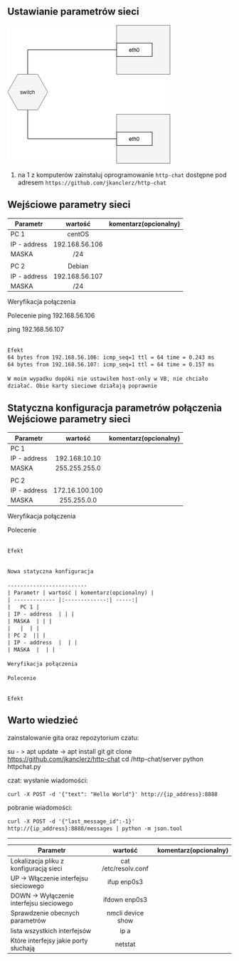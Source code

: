 Ustawianie parametrów sieci
---------------------------

![alt text][network]

[network]: ./network.png "Logo Title Text 2"

1. na 1 z komputerów zainstaluj oprogramowanie ``http-chat`` dostępne pod adresem ``https://github.com/jkanclerz/http-chat``

Wejściowe parametry sieci
-------------------------
| Parametr | wartość | komentarz(opcionalny) |
| ------------- |:-------------:| -----:|
| PC 1  | centOS  | |
| IP - address  | 192.168.56.106 | |
| MASKA  |	/24 | |
|   |  | |
| PC 2  | Debian  | |
| IP - address  | 192.168.56.107| |
| MASKA  | /24 | |

Weryfikacja połączenia

Polecenie
ping 192.168.56.106

ping 192.168.56.107
```

Efekt
64 bytes from 192.168.56.106: icmp_seq=1 ttl = 64 time = 0.243 ms
64 bytes from 192.168.56.107: icmp_seq=1 ttl = 64 time = 0.157 ms

W moim wypadku dopóki nie ustawiłem host-only w VB, nie chciało działać. Obie karty sieciowe działają poprawnie
```

Statyczna konfiguracja parametrów połączenia
Wejściowe parametry sieci
-------------------------
| Parametr | wartość | komentarz(opcionalny) |
| ------------- |:-------------:| -----:|
|   PC 1 |  
| IP - address  | 192.168.10.10 | |
| MASKA  | 255.255.255.0 | |
|   |  | |
| PC 2  |  | |
| IP - address  | 172.16.100.100 | |
| MASKA  | 255.255.0.0 | |


Weryfikacja połączenia

Polecenie
```

Efekt
```
```

Nowa statyczna konfiguracja 

-------------------------
| Parametr | wartość | komentarz(opcionalny) |
| ------------- |:-------------:| -----:|
|   PC 1 |  
| IP - address  | | |
| MASKA  | | |
|   |  | |
| PC 2  || |
| IP - address  |  | |
| MASKA  |  | |

Weryfikacja połączenia

Polecenie
```
```

Efekt
```


Warto wiedzieć
--------------

zainstalowanie gita oraz repozytorium czatu:

su - > apt update -> apt install git
git clone https://github.com/jkanclerz/http-chat
cd /http-chat/server
python httpchat.py

czat:
wysłanie wiadomości:
```
curl -X POST -d '{"text": "Hello World"}' http://{ip_address}:8888
```
pobranie wiadomości:
```
curl -X POST -d '{"last_message_id":-1}' http://{ip_address}:8888/messages | python -m json.tool
```
-------------------------

| Parametr | wartość | komentarz(opcionalny) |
| ------------- |:-------------:| -----:|
| Lokalizacja pliku z konfiguracją sieci| cat /etc/resolv.conf  | |
| UP -> Włączenie interfejsu sieciowego|ifup enp0s3 | |
| DOWN -> Wyłączenie interfejsu sieciowego|ifdown enp0s3 | |
| Sprawdzenie obecnych parametrów |nmcli device show | |
| lista wszystkich interfejsów |ip a | |
| Które interfejsy jakie porty słuchają | netstat | |


